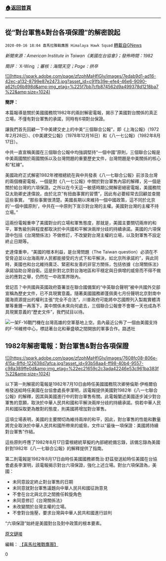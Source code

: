 ###  [:house:返回首頁](https://github.com/ourhimalayas/txt)
---

## 從“對台軍售&amp;對台各項保證”的解密說起
`2020-09-16 18:04 喜馬拉雅戰鷹團 Himalaya Hawk Squad` [轉載自GNews](https://gnews.org/zh-hant/362142/)

*新聞來源：American Institute in Taiwan《美國在台協會》；發佈時間：1982*

*簡評：* X-Wing *；審核：海闊天空；Page：拱卒*

[!\[\](https://spark.adobe.com/page/zfzphMaHflGlv/images/7edab9d1-ad16-42ec-a132-8799e87e2473.jpg?asset_id=c91fb39e-efe4-46e6-9090-a62fc06b898d&amp;img_etag=%225f7bb7cfb874562d9a499378d1218ba7%22&amp;size=1024)](https://spark.adobe.com/page/zfzphMaHflGlv/images/7edab9d1-ad16-42ec-a132-8799e87e2473.jpg?asset_id=c91fb39e-efe4-46e6-9090-a62fc06b898d&amp;img_etag=%225f7bb7cfb874562d9a499378d1218ba7%22&amp;size=1024)

**簡評：**

本篇報導是關於美國國務院1982年的兩封解密電報，揭示了美國對台關係的真正立場，不僅有對台軍售的承諾，同時有6項對台保證。

讓我們首先回顧一下中美建交史上的中美“三個聯合公報”，即《上海公報》（1972年2月28日）、《中美建交公報》（1978年12月16日）和《八一七公報》（1982年8月17日）。

中共一直宣稱美國在三個聯合公報中均強調堅持“一個中國”原則，三個聯合公報是中美兩國關於兩國關係以及台灣問題的重要歷史文件，台灣問題是中美關係的核心和“紅線”。

美國政府正式解密1982年裡根總統在與中共發表《八一七聯合公報》前涉及台灣的兩個機密電報，一個是對《八一七公報》中關於對台軍售內容的解釋，另一個是關於給台灣的六項保證。之所以在今天這一敏感時期公開解密絕密電報，美國務院亞太助卿史達偉說，由於北京“有扭曲事實的習慣”，因此有必要經常去回顧並查閱這些事實。 “那些事實很清楚。美國長期以來維持一個中國政策，這不同於北京的’一個中國原則’，中共在一中原則下宣示對台灣的主權。美國對台灣的主權不持立場。”

這兩份電報重申了美國對台的立場和軍售態度，那就是，美國主要關切兩岸的和平，軍售級別與程度都取決於中共國和平解決兩岸分歧的持續承諾。美國的六項保證中包括《台灣關係法》不做修訂，不改變對台灣主權的立場，以及對軍售不設定終止日期等。

史達偉重申，“美國的根本利益，是台灣問題（The Taiwan question）必須在不受脅迫並以台海兩岸人民都能接受的方式下和平解決，如北京所承諾的”，與此同時，美國也和台北維持廣泛、緊密和友善的非官方關係，包括依據《台灣關係法》承諾協助台灣自衛。這是針對北京對台海地區和平穩定與日俱增的威脅而不得不做出的應對之舉，仍然在一中政策界限內。

曾記否？中共國與英國政府簽署並在聯合國備案的“中英聯合聲明”被中共國外交部宣稱為歷史文件，已不具現實意義。隨著美國國務卿蓬佩奧七月份聲明北京對南中國海資源提出的權利主張“完全不合法”，川普政府可能將中芯國際列入製裁實體清單等重錘一再落下，美中關係未來向何處去，三個聯合公報會不會哪一天也成為不具現實意義的“歷史文件”，我們拭目以待。

![](https://spark.adobe.com/page/zfzphMaHflGlv/images/59f01555-a53a-4c8d-ac45-67204ef4f0ce.jpg?asset_id=0f278c34-373b-4470-946a-202729cef94d&amp;img_etag=%220867183f58a0c17b0930411a73dcea7c%22&amp;size=1024)一架F-16戰鬥機在台灣高雄的空軍基地上空。島內最近公佈了一個由美國支持的F-16維修中心，標誌著台北和華盛頓之間開放的軍事合作。路透社

##  **1982年解密電報：對台軍售&對台各項保證** 

[!\[\](https://spark.adobe.com/page/zfzphMaHflGlv/images/7608fc08-806e-415a-8ffd-122638d7afca.jpg?asset_id=93b58aa4-ff98-40b4-9557-c98a389ffe0d&amp;img_etag=%22ec21659c2c3ada42246e53c961ba383f%22&amp;size=1024)](https://spark.adobe.com/page/zfzphMaHflGlv/images/7608fc08-806e-415a-8ffd-122638d7afca.jpg?asset_id=93b58aa4-ff98-40b4-9557-c98a389ffe0d&amp;img_etag=%22ec21659c2c3ada42246e53c961ba383f%22&amp;size=1024)

以下第一則解密的電報是1982年7月10日由時任美國國務院次卿勞倫斯·伊格爾伯格發送給時任美國在台協會處長李潔明，該電報提供美國對1982年《八一七聯合公報》的解釋，因其與美國進行中的對台軍售有關。此電報闡述美國逐步減少對台軍售的意願，取決於中華人民共和國和平解決兩岸分歧的持續承諾。倘若中華人民共和國採取更為敵對的態度，則美國將增加對台軍售。

這項立場表明，美國的主要關切為維持兩岸的和平，因此，對台軍售的性能和數量將完全取決於中華人民共和國所帶來的威脅。文件以“最後一項保證：美國將持續對台軍售”作結。

這些原則呼應了1982年8月17日雷根總統草擬的內部總統備忘錄，該備忘錄為美國針對1982年《八一七聯合公報》的解釋提供了指南。

第二則電報是1982年8月17日由時任美國國務卿喬治·舒茲發送給時任美國在台協會處長李潔明，該電報揭示對台六項保證，強化上述立場。對台六項保證為，美國：

- 未同意設定終止對台軍售的日期
- 未同意就對台軍售議題向中華人民共和國征詢意見
- 不會在台北與北京之間擔任斡旋角色
- 未同意修訂《台灣關係法》
- 未改變關於台灣主權的立場。
- 不會對台施壓，要求台灣與中華人民共和國進行談判


“六項保證”始終是美國對台及對中政策的根本要素。

[原文鏈接](https://www.ait.org.tw/our-relationship/policy-history/key-u-s-foreign-policy-documents-region/six-assurances-1982/)

編輯： [【喜馬拉雅戰鷹團】](https://spark.adobe.com/page/zfzphMaHflGlv/)

0
